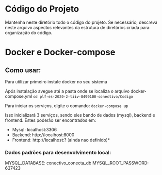 # Código do Projeto

Mantenha neste diretório todo o código do projeto. Se necessário, descreva neste arquivo aspectos relevantes da estrutura de diretórios criada para organização do código.

# Docker e Docker-compose

## Como usar:

Para utilizar primeiro instale docker no seu sistema

Após instalação avegue até a pasta onde se localiza o arquivo docker-compose.yml
`cd plf-es-2020-2-tiiv-8499100-conectivo/Codigo`

Para iniciar os serviços, digite o comando:
`docker-compose up`

Isso inicializará 3 serviços, sendo eles bando de dados (mysql), backend e frontend. Estes poderão ser encontrados em:
* Mysql: localhost:3306
* Backend: http://localhost:8000
* Frontend: http://localhost:? (ainda nao definido)*

### Dados padrões para desenvolvimento local:
MYSQL_DATABASE: conectivo_conecta_db
MYSQL_ROOT_PASSWORD: 637423

